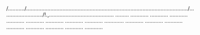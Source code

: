 /.........../.........................................................................................................../.........................../!.,........................................... .........
............
............
............
............
............
............
............
............
.............
............
............
............
............
............
............
............
............


